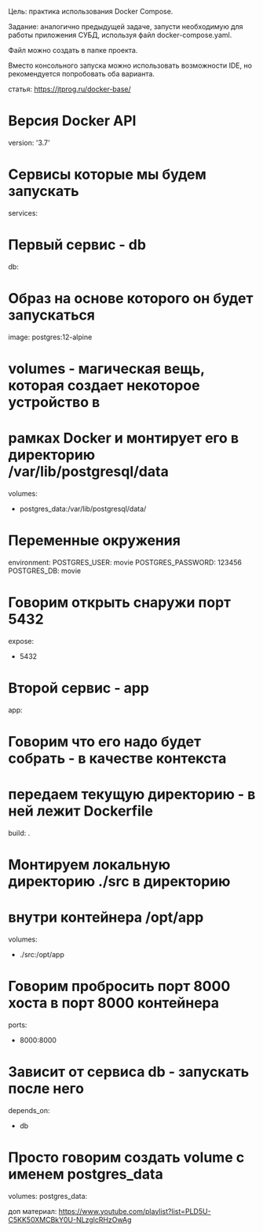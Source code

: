 Цель: практика использования Docker Compose.

Задание:  аналогично предыдущей задаче, запусти необходимую для работы приложения СУБД, используя файл docker-compose.yaml.

Файл можно создать в папке проекта.

Вместо консольного запуска можно использовать возможности IDE, но рекомендуется попробовать оба варианта.


статья: https://jtprog.ru/docker-base/

# Версия Docker API
version: '3.7'
# Сервисы которые мы будем запускать
services:
# Первый сервис - db
db:
# Образ на основе которого он будет запускаться
image: postgres:12-alpine
# volumes - магическая вещь, которая создает некоторое устройство в
# рамках Docker и монтирует его в директорию /var/lib/postgresql/data
volumes:
- postgres_data:/var/lib/postgresql/data/
# Переменные окружения
environment:
POSTGRES_USER: movie
POSTGRES_PASSWORD: 123456
POSTGRES_DB: movie
# Говорим открыть снаружи порт 5432
expose:
- 5432

# Второй сервис - app
app:
# Говорим что его надо будет собрать - в качестве контекста
# передаем текущую директорию - в ней лежит Dockerfile
build: .
# Монтируем локальную директорию ./src в директорию
# внутри контейнера /opt/app
volumes:
- ./src:/opt/app
# Говорим пробросить порт 8000 хоста в порт 8000 контейнера
ports:
- 8000:8000
# Зависит от сервиса db - запускать после него
depends_on:
- db
# Просто говорим создать volume с именем postgres_data
volumes:
postgres_data:

доп материал:
https://www.youtube.com/playlist?list=PLD5U-C5KK50XMCBkY0U-NLzglcRHzOwAg
